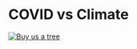 # COVID vs Climate

[![Buy us a tree](https://img.shields.io/badge/Treeware-%F0%9F%8C%B3-lightgreen)](https://plant.treeware.earth/philsturgeon/covidclimate.com)

